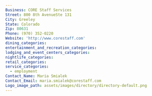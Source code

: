 ```yaml
---
Business: CORE Staff Services
Street: 800 8th AvenueSte 131
City: Greeley
State: Colorado
Zip: 80631
Phone: (970) 352-0220
Website: 'http://www.corestaff.com'
dining_categories:
entertainment_and_recreation_categories:
lodging_and_event_centers_categories:
nightlife_categories:
retail_categories:
service_categories:
  - employment
Contact_Name: Maria Smialek
Contact_Email: maria.smialek@corestaff.com
Logo_image_path: assets/images/directory/directory-default.png
---
```



